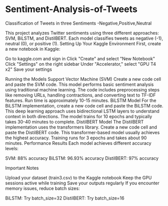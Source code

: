 # Sentiment-Analysis-of-Tweets
Classification of Tweets in three Sentiments -Negative,Positive,Neutral

This project analyzes Twitter sentiments using three different approaches: SVM, BiLSTM, and DistilBERT. Each model classifies tweets as negative (-1), neutral (0), or positive (1).
Setting Up Your Kaggle Environment
First, create a new notebook in Kaggle:

Go to kaggle.com and sign in
Click "Create" and select "New Notebook"
Click "Settings" on the right sidebar
Under "Accelerator," select "GPU T4 x2"
Save your settings

Running the Models
Support Vector Machine (SVM)
Create a new code cell and paste the SVM code. This model performs basic sentiment analysis using traditional machine learning. The code includes preprocessing steps like removing URLs, handling contractions, and converting text to TF-IDF features. Run time is approximately 10-15 minutes.
BiLSTM Model
For the BiLSTM implementation, create a new code cell and paste the BiLSTM code. This deep learning approach uses bidirectional LSTM layers to understand context in both directions. The model trains for 10 epochs and typically takes 30-40 minutes to complete.
DistilBERT Model
The DistilBERT implementation uses the transformers library. Create a new code cell and paste the DistilBERT code. This transformer-based model usually achieves the highest accuracy. Training runs for 3 epochs and takes about 90 minutes.
Performance Results
Each model achieves different accuracy levels:

SVM: 88% accuracy
BiLSTM: 96.93% accuracy
DistilBERT: 97% accuracy

Important Notes

Upload your dataset (train3.csv) to the Kaggle notebook
Keep the GPU sessions active while training
Save your outputs regularly
If you encounter memory issues, reduce batch sizes:

BiLSTM: Try batch_size=32
DistilBERT: Try batch_size=16
